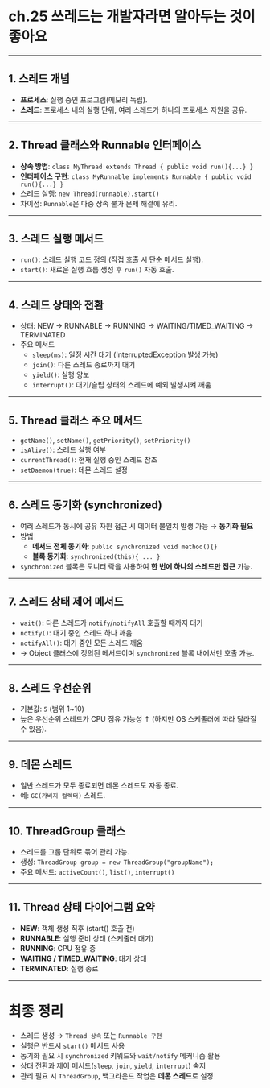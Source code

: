 # ch.25 쓰레드는 개발자라면 알아두는 것이 좋아요

---

## 1. 스레드 개념
- **프로세스**: 실행 중인 프로그램(메모리 독립).
- **스레드**: 프로세스 내의 실행 단위, 여러 스레드가 하나의 프로세스 자원을 공유.

---

## 2. Thread 클래스와 Runnable 인터페이스
- **상속 방법**: `class MyThread extends Thread { public void run(){...} }`
- **인터페이스 구현**: `class MyRunnable implements Runnable { public void run(){...} }`
- 스레드 실행: `new Thread(runnable).start()`
- 차이점: `Runnable`은 다중 상속 불가 문제 해결에 유리.

---

## 3. 스레드 실행 메서드
- `run()`: 스레드 실행 코드 정의 (직접 호출 시 단순 메서드 실행).
- `start()`: 새로운 실행 흐름 생성 후 `run()` 자동 호출.

---

## 4. 스레드 상태와 전환
- 상태: NEW → RUNNABLE → RUNNING → WAITING/TIMED_WAITING → TERMINATED
- 주요 메서드
  - `sleep(ms)`: 일정 시간 대기 (InterruptedException 발생 가능)
  - `join()`: 다른 스레드 종료까지 대기
  - `yield()`: 실행 양보
  - `interrupt()`: 대기/슬립 상태의 스레드에 예외 발생시켜 깨움

---

## 5. Thread 클래스 주요 메서드
- `getName()`, `setName()`, `getPriority()`, `setPriority()`
- `isAlive()`: 스레드 실행 여부
- `currentThread()`: 현재 실행 중인 스레드 참조
- `setDaemon(true)`: 데몬 스레드 설정

---

## 6. 스레드 동기화 (synchronized)
- 여러 스레드가 동시에 공유 자원 접근 시 데이터 불일치 발생 가능 → **동기화 필요**
- 방법
  - **메서드 전체 동기화**: `public synchronized void method(){}`
  - **블록 동기화**: `synchronized(this){ ... }`
- `synchronized` 블록은 모니터 락을 사용하여 **한 번에 하나의 스레드만 접근** 가능.

---

## 7. 스레드 상태 제어 메서드
- `wait()`: 다른 스레드가 `notify`/`notifyAll` 호출할 때까지 대기
- `notify()`: 대기 중인 스레드 하나 깨움
- `notifyAll()`: 대기 중인 모든 스레드 깨움
- → Object 클래스에 정의된 메서드이며 `synchronized` 블록 내에서만 호출 가능.

---

## 8. 스레드 우선순위
- 기본값: `5` (범위 1~10)
- 높은 우선순위 스레드가 CPU 점유 가능성 ↑ (하지만 OS 스케줄러에 따라 달라질 수 있음).

---

## 9. 데몬 스레드
- 일반 스레드가 모두 종료되면 데몬 스레드도 자동 종료.
- 예: `GC(가비지 컬렉터)` 스레드.

---

## 10. ThreadGroup 클래스
- 스레드를 그룹 단위로 묶어 관리 가능.
- 생성: `ThreadGroup group = new ThreadGroup("groupName");`
- 주요 메서드: `activeCount()`, `list()`, `interrupt()`

---

## 11. Thread 상태 다이어그램 요약
- **NEW**: 객체 생성 직후 (start() 호출 전)
- **RUNNABLE**: 실행 준비 상태 (스케줄러 대기)
- **RUNNING**: CPU 점유 중
- **WAITING / TIMED_WAITING**: 대기 상태
- **TERMINATED**: 실행 종료

---

# 최종 정리
- 스레드 생성 → `Thread 상속` 또는 `Runnable 구현`
- 실행은 반드시 `start()` 메서드 사용
- 동기화 필요 시 `synchronized` 키워드와 `wait/notify` 메커니즘 활용
- 상태 전환과 제어 메서드(`sleep`, `join`, `yield`, `interrupt`) 숙지
- 관리 필요 시 `ThreadGroup`, 백그라운드 작업은 **데몬 스레드**로 설정

